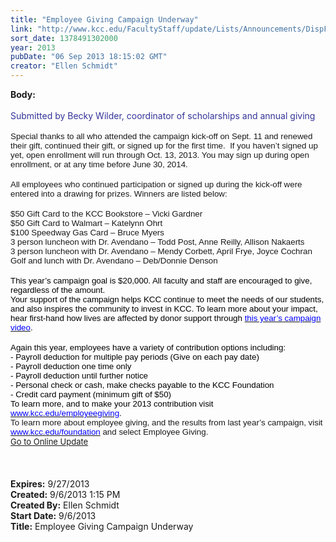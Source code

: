 ```yaml
---
title: "Employee Giving Campaign Underway"
link: "http://www.kcc.edu/FacultyStaff/update/Lists/Announcements/DispForm.aspx?ID=1231"
sort_date: 1378491302000
year: 2013
pubDate: "06 Sep 2013 18:15:02 GMT"
creator: "Ellen Schmidt"
---
```


<div><b>Body:</b> <div class="ExternalClass15D116D5FF7C4213AA9DF9576250E814">
<div><br /><font color="#333399">Submitted by Becky Wilder, coordinator of scholarships and annual giving</font></div>
<div> </div>
<div>
<p style="margin:0in 0in 0pt" class="MsoNormal"><span style="font-family:'Arial','sans-serif';font-size:10pt">Special thanks to all who attended the campaign kick-off on Sept. 11 and renewed their gift, continued their gift, or signed up for the first time.  If you haven’t signed up yet, open enrollment will run through Oct. 13, 2013. You may sign up during open enrollment, or at any time before June 30, 2014. </span></p>
<p style="margin:0in 0in 0pt" class="MsoNormal"><span style="font-family:'Arial','sans-serif';font-size:10pt"></span> </p>
<p style="margin:0in 0in 0pt" class="MsoNormal"><span style="font-family:'Arial','sans-serif';font-size:10pt">All employees who continued participation or signed up during the kick-off were entered into a drawing for prizes. Winners are listed below:</span></p>
<p style="margin:0in 0in 0pt" class="MsoNormal"><span style="font-family:'Arial','sans-serif';font-size:10pt"></span> </p>
<p style="margin:0in 0in 0pt" class="MsoNormal"><span style="font-family:'Arial','sans-serif';font-size:10pt">$50 Gift Card to the KCC Bookstore – Vicki Gardner</span></p>
<p style="margin:0in 0in 0pt" class="MsoNormal"><span style="font-family:'Arial','sans-serif';font-size:10pt">$50 Gift Card to Walmart – Katelynn Ohrt</span></p>
<p style="margin:0in 0in 0pt" class="MsoNormal"><span style="font-family:'Arial','sans-serif';font-size:10pt">$100 Speedway Gas Card – Bruce Myers</span></p>
<p style="margin:0in 0in 0pt" class="MsoNormal"><span style="font-family:'Arial','sans-serif';font-size:10pt">3 person luncheon with Dr. Avendano – Todd Post, Anne Reilly, Allison Nakaerts</span></p>
<p style="margin:0in 0in 0pt" class="MsoNormal"><span style="font-family:'Arial','sans-serif';font-size:10pt">3 person luncheon with Dr. Avendano – Mendy Corbett, April Frye, Joyce Cochran</span></p>
<p style="margin:0in 0in 0pt" class="MsoNormal"><span style="font-family:'Arial','sans-serif';font-size:10pt">Golf and lunch with Dr. Avendano – Deb/Donnie Denson </span></p>
<p style="margin:0in 0in 0pt;vertical-align:top" class="MsoNormal"><span style="font-family:'Arial','sans-serif';color:black;font-size:10pt"></span> </p>
<p style="margin:0in 0in 0pt;vertical-align:top" class="MsoNormal"><span style="font-family:'Arial','sans-serif';color:black;font-size:10pt">This year’s campaign goal is $20,000. All faculty and staff are encouraged to give, regardless of the amount. </span></p>
<p style="margin:0in 0in 0pt;vertical-align:top" class="MsoNormal"><span style="font-family:'Arial','sans-serif';color:black;font-size:10pt">Your support of the campaign helps KCC continue to meet the needs of our students, and also inspires the community to invest in KCC. To learn more about your impact, hear first-hand how lives are affected by donor support through <a href="http://www.youtube.com/watch?v=t8GP3qmY1Q8&amp;feature=youtu.be"><font color="#0000ff">this year’s campaign video</font></a>.</span></p>
<p style="margin:0in 0in 0pt;vertical-align:top" class="MsoNormal"><span style="font-family:'Arial','sans-serif';color:black;font-size:10pt"></span> </p>
<p style="margin:0in 0in 0pt;vertical-align:top" class="MsoNormal"><span style="font-family:'Arial','sans-serif';color:black;font-size:10pt">Again this year, employees have a variety of contribution options including:</span></p>
<p style="margin:0in 0in 0pt;vertical-align:top" class="MsoNormal"><span style="font-family:'Arial','sans-serif';color:black;font-size:10pt">- Payroll deduction for multiple pay periods (Give on each pay date)<br />- Payroll deduction one time only<br />- Payroll deduction until further notice<br />- Personal check or cash, make checks payable to the KCC Foundation<br />- Credit card payment (minimum gift of $50)</span></p>
<p style="margin:0in 0in 0pt;vertical-align:top" class="MsoNormal"><span style="font-family:'Arial','sans-serif';color:black;font-size:10pt">To learn more, and to make your 2013 contribution visit <a href="/employeegiving"><font color="#0000ff">www.kcc.edu/employeegiving</font></a>.</span><span style="font-family:'Arial','sans-serif';font-size:10pt"> </span></p>
<p style="margin:0in 0in 0pt;vertical-align:top" class="MsoNormal"><span style="font-family:'Arial','sans-serif';font-size:10pt">To learn more about employee giving, and the results from last year’s campaign, visit <a href="/foundation"><font color="#0000ff">www.kcc.edu/foundation</font></a> and select Employee Giving.</span></p><font size="2"></font></div>
<div>
<div><font size="2"><a href="/FacultyStaff/update/Pages/dailyupdate.aspx">Go to Online Update</a></font></div>
<div><font size="2"></font> </div>
<div><font size="2"></font> </div></div>
<div> </div></div></div>
<div><b>Expires:</b> 9/27/2013</div>
<div><b>Created:</b> 9/6/2013 1:15 PM</div>
<div><b>Created By:</b> Ellen Schmidt</div>
<div><b>Start Date:</b> 9/6/2013</div>
<div><b>Title:</b> Employee Giving Campaign Underway</div>
